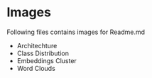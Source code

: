 # Images
Following files contains images for Readme.md
- Architechture
- Class Distribution
- Embeddings Cluster
- Word Clouds
